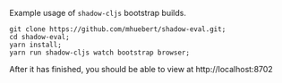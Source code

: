 Example usage of `shadow-cljs` bootstrap builds.

```
git clone https://github.com/mhuebert/shadow-eval.git;
cd shadow-eval;
yarn install;
yarn run shadow-cljs watch bootstrap browser;
```

After it has finished, you should be able to view at http://localhost:8702
